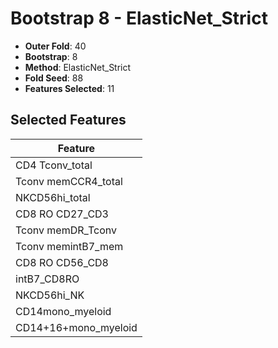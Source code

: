 # Bootstrap 8 - ElasticNet_Strict

- **Outer Fold**: 40
- **Bootstrap**: 8
- **Method**: ElasticNet_Strict
- **Fold Seed**: 88
- **Features Selected**: 11

## Selected Features

| Feature |
|---------|
| CD4 Tconv_total |
| Tconv memCCR4_total |
| NKCD56hi_total |
| CD8 RO CD27_CD3 |
| Tconv memDR_Tconv |
| Tconv memintB7_mem |
| CD8 RO CD56_CD8 |
| intB7_CD8RO |
| NKCD56hi_NK |
| CD14mono_myeloid |
| CD14+16+mono_myeloid |

